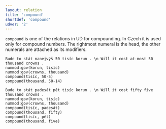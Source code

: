 ```yaml
---
layout: relation
title: 'compound'
shortdef: 'compound'
udver: '2'
---
```


`compound` is one of the relations in UD for compounding.
In Czech it is used only for compound numbers.
The rightmost numeral is the head, the other numerals are attached as its modifiers.

~~~ sdparse
Bude to stát nanejvýš 50 tisíc korun . \n Will it cost at-most 50 thousand crowns .
nummod:gov(korun, tisíc)
nummod:gov(crowns, thousand)
compound(tisíc, 50-5)
compound(thousand, 50-14)
~~~

~~~ sdparse
Bude to stát padesát pět tisíc korun . \n Will it cost fifty five thousand crowns .
nummod:gov(korun, tisíc)
nummod:gov(crowns, thousand)
compound(tisíc, padesát)
compound(thousand, fifty)
compound(tisíc, pět)
compound(thousand, five)
~~~
<!-- Interlanguage links updated Po 6. listopadu 2023, 21:42:36 CET -->
